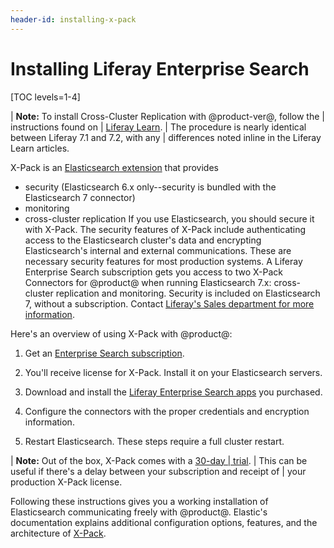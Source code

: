 ```yaml
---
header-id: installing-x-pack
---
```


# Installing Liferay Enterprise Search

[TOC levels=1-4]

| **Note:** To install Cross-Cluster Replication with @product-ver@, follow the
| instructions found on
| [Liferay Learn](https://learn.liferay.com/dxp/latest/en/using-search/liferay-enterprise-search/cross-cluster-replication/cross-cluster-replication.html).
| The procedure is nearly identical between Liferay 7.1 and 7.2, with any
| differences noted inline in the Liferay Learn articles.

X-Pack is an 
[Elasticsearch extension](https://www.elastic.co/guide/en/elasticsearch/reference/6.5/setup-xpack.html)
that provides
- security (Elasticsearch 6.x only--security is bundled with the Elasticsearch
    7 connector)
- monitoring
- cross-cluster replication
If you use Elasticsearch, you should secure it with X-Pack. The security
features of X-Pack include authenticating access to the Elasticsearch cluster's
data and encrypting Elasticsearch's internal and external communications. These
are necessary security features for most production systems. A Liferay
Enterprise Search subscription gets you access to two X-Pack Connectors for
@product@ when running Elasticsearch 7.x: cross-cluster replication and
monitoring. Security is included on Elasticsearch 7, without a subscription.
Contact
[Liferay's Sales department for more information](https://www.liferay.com/contact-us#contact-sales).

Here's an overview of using X-Pack with @product@:

1.  Get an [Enterprise Search subscription](https://help.liferay.com/hc/en-us/articles/360014400932).

2.  You'll receive license for X-Pack. Install it on your Elasticsearch servers.

2.  Download and install the [Liferay Enterprise Search apps](https://customer.liferay.com/downloads?p_p_id=com_liferay_osb_customer_downloads_display_web_DownloadsDisplayPortlet&_com_liferay_osb_customer_downloads_display_web_DownloadsDisplayPortlet_productAssetCategoryId=118191013&_com_liferay_osb_customer_downloads_display_web_DownloadsDisplayPortlet_fileTypeAssetCategoryId=118191060) you purchased.

3.  Configure the connectors with the proper credentials and encryption
    information.

4.  Restart Elasticsearch. These steps require a full cluster restart.


| **Note:** Out of the box, X-Pack comes with a [30-day
| trial](https://www.elastic.co/guide/en/x-pack/current/license-management.html).
| This can be useful if there's a delay between your subscription and receipt of
| your production X-Pack license.

Following these instructions gives you a working installation of Elasticsearch
communicating freely with @product@. Elastic's documentation explains additional
configuration options, features, and the architecture of
[X-Pack](https://www.elastic.co/guide/en/elasticsearch/reference/6.5/configuring-security.html). 

